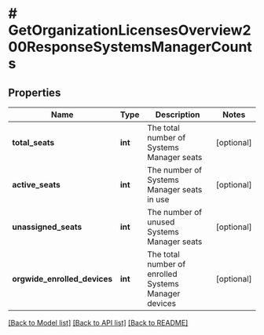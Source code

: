 # # GetOrganizationLicensesOverview200ResponseSystemsManagerCounts

## Properties

Name | Type | Description | Notes
------------ | ------------- | ------------- | -------------
**total_seats** | **int** | The total number of Systems Manager seats | [optional]
**active_seats** | **int** | The number of Systems Manager seats in use | [optional]
**unassigned_seats** | **int** | The number of unused Systems Manager seats | [optional]
**orgwide_enrolled_devices** | **int** | The total number of enrolled Systems Manager devices | [optional]

[[Back to Model list]](../../README.md#models) [[Back to API list]](../../README.md#endpoints) [[Back to README]](../../README.md)
